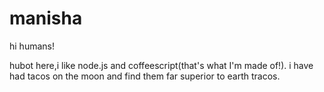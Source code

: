 # manisha

hi humans!

hubot here,i like node.js and coffeescript(that's what I'm made of!).
i have had tacos on the moon and find them far superior to earth tracos.
